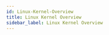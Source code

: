 ```yaml
---
id: Linux-Kernel-Overview
title: Linux Kernel Overview
sidebar_label: Linux Kernel Overview
---
```



#

